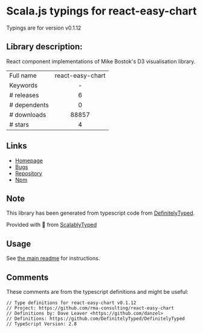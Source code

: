 
# Scala.js typings for react-easy-chart

Typings are for version v0.1.12

## Library description:
React component implementations of Mike Bostok's D3 visualisation library.

|                    |                 |
| ------------------ | :-------------: |
| Full name          | react-easy-chart |
| Keywords           | - |
| # releases         | 6 |
| # dependents       | 0 |
| # downloads        | 88857 |
| # stars            | 4 |

## Links
- [Homepage](https://github.com/rma-consulting/react-easy-chart#readme)
- [Bugs](https://github.com/rma-consulting/react-easy-chart/issues)
- [Repository](https://github.com/rma-consulting/react-easy-chart)
- [Npm](https://www.npmjs.com/package/react-easy-chart)
    


## Note
This library has been generated from typescript code from [DefinitelyTyped](https://definitelytyped.org).

Provided with :purple_heart: from [ScalablyTyped](https://github.com/oyvindberg/ScalablyTyped)

## Usage
See [the main readme](../../readme.md) for instructions.

## Comments

These comments are from the typescript definitions and might be useful:
```
// Type definitions for react-easy-chart v0.1.12
// Project: https://github.com/rma-consulting/react-easy-chart
// Definitions by: Dave Leaver <https://github.com/danzel>
// Definitions: https://github.com/DefinitelyTyped/DefinitelyTyped
// TypeScript Version: 2.8

```

